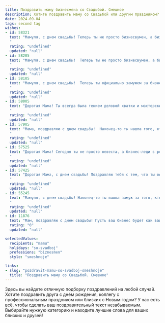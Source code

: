 ```yaml
---
title: Поздравить маму бизнесмена со Свадьбой. Смешное
description: Хотите поздравить маму со Свадьбой или другим праздником? Наш ИИ создаст незабываемое поздравление, а вы обязательно выделитесь среди других.  
date: 2024-09-04
tags: second tag
wishes:
- id: 58321
  text: "Мамуля, с днем свадьбы! Теперь ты не просто бизнесвумен, а бизнесвумен в браке! Пусть семейный бизнес процветает, а ты будешь главным акционером с неограниченными полномочиями на счастье и любовь! 😉❤️
  "
  rating: "undefined"
  updated: "null"
- id: 58205
  text: "Мамуля, с днем свадьбы!  Теперь ты не просто бизнесвумен, а бизнесвумен в браке!  Надеюсь, твой новый деловой партнер окажется не менее успешным, чем ты! 😉
  "
  rating: "undefined"
  updated: "null"
- id: 58105
  text: "Мамуля, с днем свадьбы!  Теперь ты официально замужем за бизнесом, надеемся, он окажется не таким капризным клиентом, как некоторые. 😂 Желаем вам обоим успехов, процветания и любви, которая будет крепче, чем самая выгодная сделка! 🎉
  "
  rating: "undefined"
  updated: "null"
- id: 58005
  text: "Дорогая Мама! Ты всегда была гением деловой хватки и мастерски вела переговоры - сначала с продавцами игрушек, потом с родительским комитетом, а теперь вот - с партнерами по бизнесу! Так пусть же твоя свадьба будет самой успешной сделкой в твоей жизни, полная любви, счастья и нескончаемого потока бонусов!  🥳🍾🥂
  "
  rating: "undefined"
  updated: "null"
- id: 57905
  text: "Мама, поздравляю с днем свадьбы!  Наконец-то ты нашла того, кто сможет вытерпеть твои бесконечные бизнес-идеи и поздно ночью обсуждать с тобой тонкости рынка акций.  Желаю вам обоим счастья, гармонии и, конечно же, чтобы ваш бюджет всегда был в плюсе! 🎉
  "
  rating: "undefined"
  updated: "null"
- id: 57525
  text: "Дорогая Мама! Сегодня ты не просто невеста, а бизнес-леди в роскошном платье! Желаю тебе, чтобы семейный бюджет рос быстрее, чем твой бизнес, и чтобы муж всегда был твоим верным партнером, поддерживающим тебя в любых, даже самых безумных, бизнес-идеях! 🎉🥂
  "
  rating: "undefined"
  updated: "null"
- id: 57425
  text: "Дорогая Мама, с днем свадьбы! Поздравляю тебя с тем, что ты официально стала бизнес-леди, а твой муж - твоим главным инвестором!  Надеюсь, вы будете управлять своей семьей так же эффективно, как он управляет своими делами, и ваши совместные \"проекты\" будут приносить только прибыль!  😄
  "
  rating: "undefined"
  updated: "null"
- id: 55245
  text: "Мамуля, с днем свадьбы! Наконец-то ты вышла замуж за того, кто сможет обеспечить тебя не только любовью, но и  неограниченными бизнес-возможностями! 😜  Желаю вам обоим семейного счастья,  огромного успеха в бизнесе и чтобы все ваши \"сделки\" приносили только прибыль - и финансовую, и  эмоциональную! 🎉
  "
  rating: "undefined"
  updated: "null"
- id: 11876
  text: "Мам, поздравляю с днем свадьбы! Пусть ваш бизнес будет как ваш брак - крепкий, успешный и без неудачных инвестиций! Пусть ваши деловые партнеры будут такими же надежными, как папа на свадьбе! И помните, что лучший ROI - это когда в семье все вместе и счастливы!"
  rating: "0"
  updated: "null"

selectedValues:
  recipients: "mamu"
  holidays: "so-svadboj"
  professions: "biznesmen"
  style: "smeshnoje"

links:
- slug: "pozdravit-mamu-so-svadboj-smeshnoje"
  title: "Поздравить маму со Свадьбой. Смешное"
---
```


Здесь вы найдете отличную подборку поздравлений на любой случай. 
Хотите поздравить друга с днём рождения, коллегу с профессиональным праздником или близких с Новым годом? У нас есть всё, чтобы сделать ваш поздравительный текст незабываемым. Выбирайте нужную категорию и находите лучшие слова для ваших близких и друзей!
